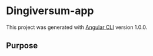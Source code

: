 # Dingiversum-app

This project was generated with [Angular CLI](https://github.com/angular/angular-cli) version 1.0.0.

## Purpose
